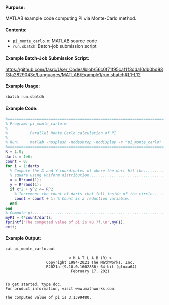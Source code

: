 #### Purpose:

MATLAB example code computing PI via Monte-Carlo method.

#### Contents:

* <code>pi\_monte\_carlo.m</code>: MATLAB source code
* <code>run.sbatch</code>: Batch-job submission script

#### Example Batch-Job Submission Script:

https://github.com/fasrc/User_Codes/blob/56c0f71f95caf1f3dda10db0bd98f3fa2829043e/Languages/MATLAB/Example1/run.sbatch#L1-L12

#### Example Usage:

```bash
sbatch run.sbatch
```

#### Example Code:

```matlab
%=====================================================================
% Program: pi_monte_carlo.m
%
%          Parallel Monte Carlo calculation of PI
%
% Run:     matlab -nosplash -nodesktop -nodisplay -r "pi_monte_carlo"
%=====================================================================
R = 1.0;
darts = 1e6;
count = 0;
for i = 1:darts
  % Compute the X and Y coordinates of where the dart hit the.........
  % square using Uniform distribution.................................
  x = R*rand(1);
  y = R*rand(1);
  if x^2 + y^2 <= R^2
    % Increment the count of darts that fell inside of the circle.....
    count = count + 1; % Count is a reduction variable.
  end
end
% Compute pi..........................................................
myPI = 4*count/darts;
fprintf('The computed value of pi is %8.7f.\n',myPI);
exit;
```

#### Example Output:

```
cat pi_monte_carlo.out 

                            < M A T L A B (R) >
                  Copyright 1984-2021 The MathWorks, Inc.
                  R2021a (9.10.0.1602886) 64-bit (glnxa64)
                             February 17, 2021

 
To get started, type doc.
For product information, visit www.mathworks.com.
 
The computed value of pi is 3.1399480.
```
